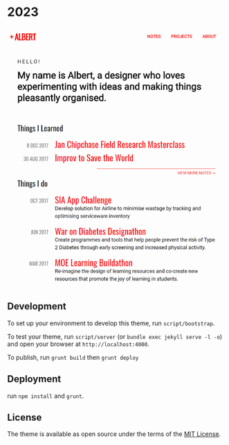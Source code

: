 # 2023

![theme preview](/screenshot.png)

## Development

To set up your environment to develop this theme, run `script/bootstrap`.

To test your theme, run `script/server` (or `bundle exec jekyll serve -l -o`) and open your browser at `http://localhost:4000`. 

To publish, run `grunt build` then `grunt deploy`

## Deployment

run `npm install` and `grunt`.

## License

The theme is available as open source under the terms of the [MIT License](http://opensource.org/licenses/MIT).
